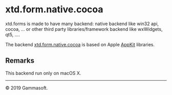 
# xtd.form.native.cocoa

xtd.forms is made to have many backend: native backend like win32 api, cocoa, ... or other third party libraries/framework backend like wxWidgets, qt5, ....

The backend [xtd.form.native.cocoa](.) is based on Apple [AppKit](https://developer.apple.com/documentation/appkit/)  libraries.

## Remarks

This backend run only on macOS X.

______________________________________________________________________________________________

© 2019 Gammasoft.

